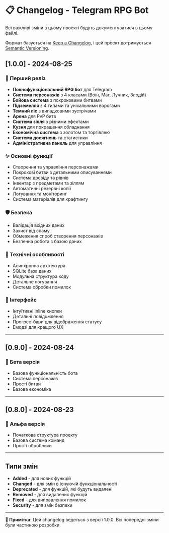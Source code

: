 # 📋 Changelog - Telegram RPG Bot

Всі важливі зміни в цьому проекті будуть документуватися в цьому файлі.

Формат базується на [Keep a Changelog](https://keepachangelog.com/uk/1.0.0/),
і цей проект дотримується [Semantic Versioning](https://semver.org/lang/uk/).

## [1.0.0] - 2024-08-25

### 🎉 Перший реліз
- **Повнофункціональний RPG бот** для Telegram
- **Система персонажів** з 4 класами (Воїн, Маг, Лучник, Злодій)
- **Бойова система** з покроковими битвами
- **Підземелля** з 4 типами та унікальними ворогами
- **Темний ліс** з випадковими зустрічами
- **Арена** для PvP битв
- **Система зілля** з різними ефектами
- **Кузня** для покращення обладнання
- **Економічна система** з золотом та торгівлею
- **Система досягнень** та статистики
- **Адміністративна панель** для управління

### ✨ Основні функції
- Створення та управління персонажами
- Покрокові битви з детальними описуваннями
- Система досвіду та рівнів
- Інвентар з предметами та зіллям
- Автоматичні резервні копії
- Логування та моніторинг
- Система матеріалів для крафтингу

### 🛡️ Безпека
- Валідація вхідних даних
- Захист від спаму
- Обмеження спроб створення персонажів
- Безпечна робота з базою даних

### 🔧 Технічні особливості
- Асинхронна архітектура
- SQLite база даних
- Модульна структура коду
- Детальне логування
- Система обробки помилок

### 📱 Інтерфейс
- Інтуїтивні inline кнопки
- Детальні повідомлення
- Прогрес-бари для відображення статусу
- Емодзі для кращого UX

---

## [0.9.0] - 2024-08-24

### 🚀 Бета версія
- Базова функціональність бота
- Система персонажів
- Прості битви
- Базова економіка

---

## [0.8.0] - 2024-08-23

### 🔧 Альфа версія
- Початкова структура проекту
- Базова система команд
- Прості обробники

---

## Типи змін

- **Added** - для нових функцій
- **Changed** - для змін в існуючій функціональності
- **Deprecated** - для функцій, які будуть видалені
- **Removed** - для видалених функцій
- **Fixed** - для виправлення помилок
- **Security** - для змін безпеки

---

**📝 Примітка:** Цей changelog ведеться з версії 1.0.0. Всі попередні зміни були частиною розробки.
